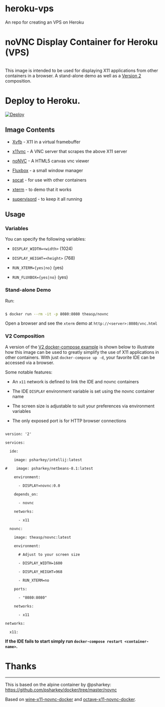 # heroku-vps
An repo for creating an VPS on Heroku
# noVNC Display Container for Heroku (VPS)

```

```

This image is intended to be used for displaying X11 applications from other containers in a browser. A stand-alone demo as well as a [Version 2](https://docs.docker.com/compose/compose-file/#version-2) composition.

# Deploy to Heroku.

[![Deploy](https://www.herokucdn.com/deploy/button.svg)](https://heroku.com/deploy?template=https://github.com/arimaxx/heroku-vps4)

## Image Contents

* [Xvfb](http://www.x.org/releases/X11R7.6/doc/man/man1/Xvfb.1.xhtml) - X11 in a virtual framebuffer

* [x11vnc](http://www.karlrunge.com/x11vnc/) - A VNC server that scrapes the above X11 server

* [noNVC](https://kanaka.github.io/noVNC/) - A HTML5 canvas vnc viewer

* [Fluxbox](http://www.fluxbox.org/) - a small window manager

* [socat](http://www.dest-unreach.org/socat/) - for use with other containers

* [xterm](http://invisible-island.net/xterm/) - to demo that it works

* [supervisord](http://supervisord.org) - to keep it all running

## Usage

### Variables

You can specify the following variables:

* `DISPLAY_WIDTH=<width>` (1024)

* `DISPLAY_HEIGHT=<height>` (768)

* `RUN_XTERM={yes|no}` (yes)

* `RUN_FLUXBOX={yes|no}` (yes)

### Stand-alone Demo

Run:

```bash

$ docker run --rm -it -p 8080:8080 theasp/novnc

```

Open a browser and see the `xterm` demo at `http://<server>:8080/vnc.html`

### V2 Composition

A version of the [V2 docker-compose example](https://github.com/theasp/docker/blob/master/docker-compose.yml) is shown below to illustrate how this image can be used to greatly simplify the use of X11 applications in other containers. With just `docker-compose up -d`, your favorite IDE can be accessed via a browser.

Some notable features:

* An `x11` network is defined to link the IDE and novnc containers

* The IDE `DISPLAY` environment variable is set using the novnc container name

* The screen size is adjustable to suit your preferences via environment variables

* The only exposed port is for HTTP browser connections

```

version: '2'

services:

  ide:

    image: psharkey/intellij:latest

#    image: psharkey/netbeans-8.1:latest

    environment:

      - DISPLAY=novnc:0.0

    depends_on:

      - novnc

    networks:

      - x11

  novnc:

    image: theasp/novnc:latest

    environment:

      # Adjust to your screen size

      - DISPLAY_WIDTH=1600

      - DISPLAY_HEIGHT=968

      - RUN_XTERM=no

    ports:

      - "8080:8080"

    networks:

      - x11

networks:

  x11:

```

**If the IDE fails to start simply run `docker-compose restart <container-name>`.**

# Thanks

___

This is based on the alpine container by @psharkey: https://github.com/psharkey/docker/tree/master/novnc

Based on [wine-x11-novnc-docker](https://github.com/solarkennedy/wine-x11-novnc-docker) and [octave-x11-novnc-docker](https://hub.docker.com/r/epflsti/octave-x11-novnc-docker/).
